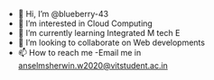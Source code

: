 - 👋 Hi, I’m @blueberry-43
- 👀 I’m interested in Cloud Computing
- 🌱 I’m currently learning Integrated M tech E
- 💞️ I’m looking to collaborate on Web developments
- 📫 How to reach me -Email me in anselmsherwin.w2020@vitstudent.ac.in

<!---
blueberry-43/blueberry-43 is a ✨ special ✨ repository because its `README.md` (this file) appears on your GitHub profile.
You can click the Preview link to take a look at your changes.
--->
